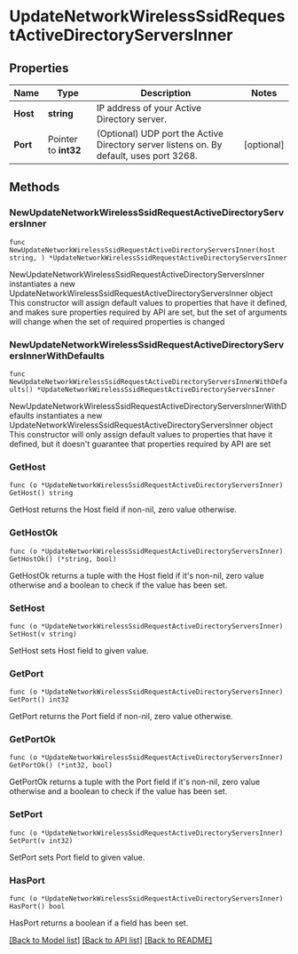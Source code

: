 # UpdateNetworkWirelessSsidRequestActiveDirectoryServersInner

## Properties

Name | Type | Description | Notes
------------ | ------------- | ------------- | -------------
**Host** | **string** | IP address of your Active Directory server. | 
**Port** | Pointer to **int32** | (Optional) UDP port the Active Directory server listens on. By default, uses port 3268. | [optional] 

## Methods

### NewUpdateNetworkWirelessSsidRequestActiveDirectoryServersInner

`func NewUpdateNetworkWirelessSsidRequestActiveDirectoryServersInner(host string, ) *UpdateNetworkWirelessSsidRequestActiveDirectoryServersInner`

NewUpdateNetworkWirelessSsidRequestActiveDirectoryServersInner instantiates a new UpdateNetworkWirelessSsidRequestActiveDirectoryServersInner object
This constructor will assign default values to properties that have it defined,
and makes sure properties required by API are set, but the set of arguments
will change when the set of required properties is changed

### NewUpdateNetworkWirelessSsidRequestActiveDirectoryServersInnerWithDefaults

`func NewUpdateNetworkWirelessSsidRequestActiveDirectoryServersInnerWithDefaults() *UpdateNetworkWirelessSsidRequestActiveDirectoryServersInner`

NewUpdateNetworkWirelessSsidRequestActiveDirectoryServersInnerWithDefaults instantiates a new UpdateNetworkWirelessSsidRequestActiveDirectoryServersInner object
This constructor will only assign default values to properties that have it defined,
but it doesn't guarantee that properties required by API are set

### GetHost

`func (o *UpdateNetworkWirelessSsidRequestActiveDirectoryServersInner) GetHost() string`

GetHost returns the Host field if non-nil, zero value otherwise.

### GetHostOk

`func (o *UpdateNetworkWirelessSsidRequestActiveDirectoryServersInner) GetHostOk() (*string, bool)`

GetHostOk returns a tuple with the Host field if it's non-nil, zero value otherwise
and a boolean to check if the value has been set.

### SetHost

`func (o *UpdateNetworkWirelessSsidRequestActiveDirectoryServersInner) SetHost(v string)`

SetHost sets Host field to given value.


### GetPort

`func (o *UpdateNetworkWirelessSsidRequestActiveDirectoryServersInner) GetPort() int32`

GetPort returns the Port field if non-nil, zero value otherwise.

### GetPortOk

`func (o *UpdateNetworkWirelessSsidRequestActiveDirectoryServersInner) GetPortOk() (*int32, bool)`

GetPortOk returns a tuple with the Port field if it's non-nil, zero value otherwise
and a boolean to check if the value has been set.

### SetPort

`func (o *UpdateNetworkWirelessSsidRequestActiveDirectoryServersInner) SetPort(v int32)`

SetPort sets Port field to given value.

### HasPort

`func (o *UpdateNetworkWirelessSsidRequestActiveDirectoryServersInner) HasPort() bool`

HasPort returns a boolean if a field has been set.


[[Back to Model list]](../README.md#documentation-for-models) [[Back to API list]](../README.md#documentation-for-api-endpoints) [[Back to README]](../README.md)


